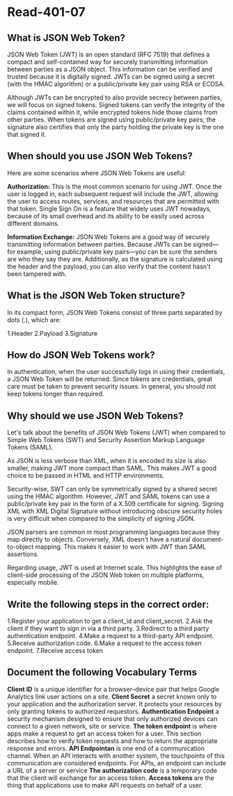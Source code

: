 # Read-401-07

## What is JSON Web Token?

JSON Web Token (JWT) is an open standard (RFC 7519) that defines a compact and self-contained way for securely transmitting information between parties as a JSON object. This information can be verified and trusted because it is digitally signed. JWTs can be signed using a secret (with the HMAC algorithm) or a public/private key pair using RSA or ECDSA.

Although JWTs can be encrypted to also provide secrecy between parties, we will focus on signed tokens. Signed tokens can verify the integrity of the claims contained within it, while encrypted tokens hide those claims from other parties. When tokens are signed using public/private key pairs, the signature also certifies that only the party holding the private key is the one that signed it.

## When should you use JSON Web Tokens?

Here are some scenarios where JSON Web Tokens are useful:

**Authorization:** This is the most common scenario for using JWT. Once the user is logged in, each subsequent request will include the JWT, allowing the user to access routes, services, and resources that are permitted with that token. Single Sign On is a feature that widely uses JWT nowadays, because of its small overhead and its ability to be easily used across different domains.

**Information Exchange:** JSON Web Tokens are a good way of securely transmitting information between parties. Because JWTs can be signed—for example, using public/private key pairs—you can be sure the senders are who they say they are. Additionally, as the signature is calculated using the header and the payload, you can also verify that the content hasn't been tampered with.

## What is the JSON Web Token structure?

In its compact form, JSON Web Tokens consist of three parts separated by dots (.), which are:

1.Header
2.Payload
3.Signature


## How do JSON Web Tokens work?

In authentication, when the user successfully logs in using their credentials, a JSON Web Token will be returned. Since tokens are credentials, great care must be taken to prevent security issues. In general, you should not keep tokens longer than required.

## Why should we use JSON Web Tokens?

Let's talk about the benefits of JSON Web Tokens (JWT) when compared to Simple Web Tokens (SWT) and Security Assertion Markup Language Tokens (SAML).

As JSON is less verbose than XML, when it is encoded its size is also smaller, making JWT more compact than SAML. This makes JWT a good choice to be passed in HTML and HTTP environments.

Security-wise, SWT can only be symmetrically signed by a shared secret using the HMAC algorithm. However, JWT and SAML tokens can use a public/private key pair in the form of a X.509 certificate for signing. Signing XML with XML Digital Signature without introducing obscure security holes is very difficult when compared to the simplicity of signing JSON.

JSON parsers are common in most programming languages because they map directly to objects. Conversely, XML doesn't have a natural document-to-object mapping. This makes it easier to work with JWT than SAML assertions.

Regarding usage, JWT is used at Internet scale. This highlights the ease of client-side processing of the JSON Web token on multiple platforms, especially mobile.



## Write the following steps in the correct order:

1.Register your application to get a client_id and client_secret.
2.Ask the client if they want to sign in via a third party.
3.Redirect to a third party authentication endpoint.
4.Make a request to a third-party API endpoint.
5.Receive authorization code.
6.Make a request to the access token endpoint.
7.Receive access token


## Document the following Vocabulary Terms

**Client ID**	is a unique identifier for a browser–device pair that helps Google Analytics link user actions on a site.
**Client Secret**	a secret known only to your application and the authorization server. It protects your resources by only granting tokens to authorized requestors.
**Authentication Endpoint**	a security mechanism designed to ensure that only authorized devices can connect to a given network, site or service.
**The token endpoint** is where apps make a request to get an access token for a user. This section describes how to verify token requests and how to return the appropriate response and errors.
**API Endpointan**  is one end of a communication channel. When an API interacts with another system, the touchpoints of this communication are considered endpoints. For APIs, an endpoint can include a URL of a server or service
**The authorization code** is a temporary code that the client will exchange for an access token.
**Access tokens** are the thing that applications use to make API requests on behalf of a user.